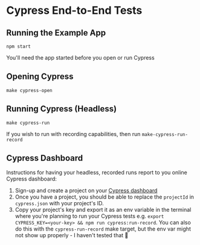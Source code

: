 # Cypress End-to-End Tests

## Running the Example App

`npm start`

You'll need the app started before you open or run Cypress

## Opening Cypress

`make cypress-open`

## Running Cypress (Headless)

`make cypress-run`

If you wish to run with recording capabilities, then run `make-cypress-run-record`

## Cypress Dashboard

Instructions for having your headless, recorded runs report to you online Cypress dashboard:

1. Sign-up and create a project on your [Cypress dashboard](https://www.cypress.io/dashboard/)
2. Once you have a project, you should be able to replace the `projectId` in `cypress.json` with your project's ID. 
3. Copy your project's key and export it as an env variable in the terminal where you're planning to run your Cypress 
   tests e.g. `export CYPRESS_KEY=<your-key> && npm run cypress:run-record`. 
   You can also do this with the `cypress-run-record` make target, but the env var might not show up properly - 
   I haven't tested that 🤷